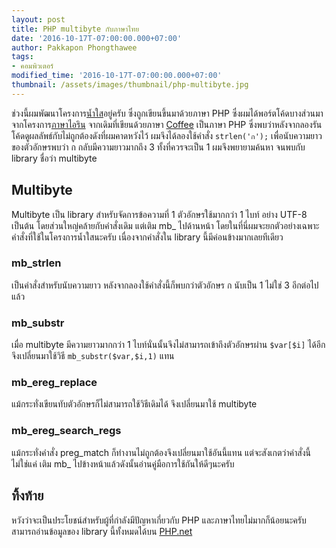 ```yaml
---
layout: post
title: PHP multibyte กับภาษาไทย
date: '2016-10-17T-07:00:00.000+07:00'
author: Pakkapon Phongthawee
tags:
- คอมพิวเตอร์
modified_time: '2016-10-17T-07:00:00.000+07:00'
thumbnail: /assets/images/thumbnail/php-multibyte.jpg
---
```

ช่วงนี้ผมพัฒนาโครงการ[น้ำใส](https://github.com/pureexe/namsai)อยู่ครับ ซึ่งถูกเขียนขึ้นมาด้วยภาษา PHP ซึ่งผมได้พอร์ตโค้ดบางส่วนมาจากโครงการ[ภาษาไอริน](https://github.com/pureexe/irin-lang) จากเดิมที่เขียนด้วยภาษา [Coffee](http://coffeescript.org/) เป็นภาษา PHP ซึ่งพบว่าหลังจากลองรันโค้ดดูผลลัพธ์กับไม่ถูกต้องดังที่ผมคาดหวังไว้ ผมจึงได้ลองใช้คำสั่ง `strlen('ก');` เพื่อนับความยาวของตัวอักษรพบว่า ก กลับมีความยาวมากถึง 3 ทั้งที่ควรจะเป็น 1 ผมจึงพยายามค้นหา จนพบกับ library ชื่อว่า multibyte

## Multibyte

Multibyte เป็น library สำหรับจัดการข้อความที่ 1 ตัวอักษรใช้มากกว่า 1 ไบท์ อย่าง UTF-8 เป็นต้น โดยส่วนใหญ่คล้ายกับคำสั่งเดิม แต่เติม mb_ ไปด้านหน้า โดยในที่นี่ผมจะยกตัวอย่างเฉพาะคำสั่งที่ใช้ในโครงการน้ำใสนะครับ เนื่องจากคำสั่งใน library นี้มีค่อนข้างมากเลยทีเดียว

### mb_strlen
เป็นคำสั่งสำหรับนับความยาว หลังจากลองใช้คำสั่งนี้ก็พบกว่าตัวอักษร ก นับเป็น 1 ไม่ใช่ 3 อีกต่อไปแล้ว

### mb_substr
เมื่อ multibyte มีความยาวมากกว่า 1 ไบท์นั่นนั้นจึงไม่สามารถเข้าถึงตัวอักษรผ่าน `$var[$i]` ได้อีก จึงเปลี่ยนมาใช้วิธี `mb_substr($var,$i,1)` แทน

### mb_ereg_replace
แม้กระทั่งเขียนทับตัวอักษรก็ไม่สามารถใช้วิธีเดิมได้ จึงเปลี่ยนมาใช้ multibyte

### mb_ereg_search_regs
แม้กระทั่งคำสั่ง preg_match ก็ทำงานไม่ถูกต้องจึงเปลี่ยนมาใช้อันนี้แทน แต่จะสังเกตว่าคำสั่งนี้ไม่ใช่แค่ เติม mb_ ไปข้างหน้าแล้วดังนั้นอ่านคู่มือการใช้กันให้ดีๆนะครับ

## ทิ้งท้าย
หวังว่าจะเป็นประโยชน์สำหรับผู้ที่กำลังมีปัญหาเกี่ยวกับ PHP และภาษาไทยไม่มากก็น้อยนะครับ สามารถอ่านข้อมูลของ library นี้ทั้งหมดได้บน [PHP.net](http://php.net/manual/en/book.mbstring.php)
